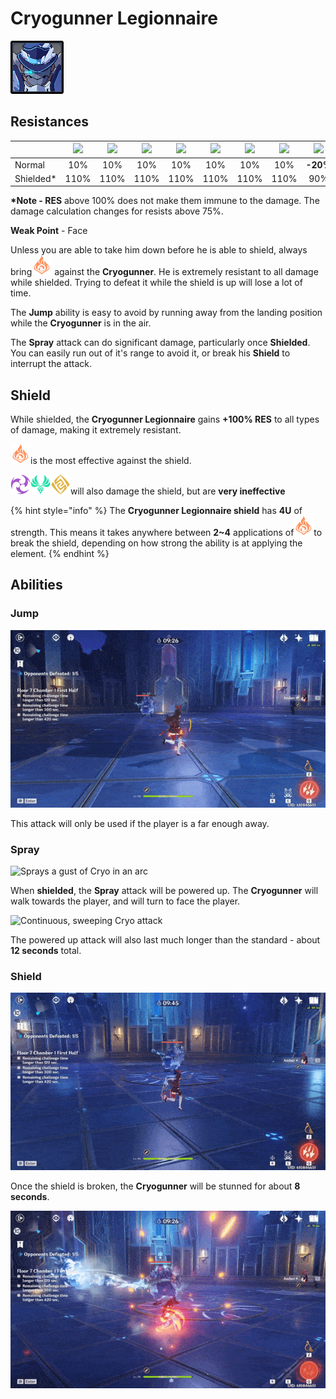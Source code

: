 # Cryogunner Legionnaire

![](../../.gitbook/assets/fatui-cryogunner.jpg)

## Resistances

|  | ​​![](https://firebasestorage.googleapis.com/v0/b/gitbook-28427.appspot.com/o/assets%2F-MVAGyyACcSzyzfmgy7f%2Fsync%2F485abc41b72e4fb75fd6cf1b2c21d83a5da9a05c.png?generation=1615182625871961&alt=media) | ​​![](https://firebasestorage.googleapis.com/v0/b/gitbook-28427.appspot.com/o/assets%2F-MVAGyyACcSzyzfmgy7f%2Fsync%2F1a9d730812988c6cd8678f117630d179f689cee0.png?generation=1615182626544397&alt=media) | ​​![](https://firebasestorage.googleapis.com/v0/b/gitbook-28427.appspot.com/o/assets%2F-MVAGyyACcSzyzfmgy7f%2Fsync%2Fe0472b52c548a7162a648c191cad9b7bbdf4498b.png?generation=1615182626170812&alt=media) | ​​![](https://firebasestorage.googleapis.com/v0/b/gitbook-28427.appspot.com/o/assets%2F-MVAGyyACcSzyzfmgy7f%2Fsync%2Fa8efded210241d0c6764e2819b9c750deff8a6d4.png?generation=1615182626278065&alt=media) | ​​![](https://firebasestorage.googleapis.com/v0/b/gitbook-28427.appspot.com/o/assets%2F-MVAGyyACcSzyzfmgy7f%2Fsync%2F68e4777d7c38eb974be29d8260b1f52709a44a26.png?generation=1615182625284983&alt=media) | ​​![](https://firebasestorage.googleapis.com/v0/b/gitbook-28427.appspot.com/o/assets%2F-MVAGyyACcSzyzfmgy7f%2Fsync%2Fcb0b6d83e3899b9d4310fb78ce58ccad28b8c839.png?generation=1615182626007947&alt=media) | ​​![](https://firebasestorage.googleapis.com/v0/b/gitbook-28427.appspot.com/o/assets%2F-MVAGyyACcSzyzfmgy7f%2Fsync%2F347363c813f76f26b0c6c74df49012812f9fe690.png?generation=1615182625760905&alt=media) | ​​![](https://firebasestorage.googleapis.com/v0/b/gitbook-28427.appspot.com/o/assets%2F-MVAGyyACcSzyzfmgy7f%2Fsync%2F7db8ec0e8a47656e2367909ab5d65aa19effb930.png?generation=1615182626144273&alt=media) |
| :--- | :---: | :---: | :---: | :---: | :---: | :---: | :---: | :---: |
| Normal | 10% | 10% | 10% | 10% | 10% | 10% | 10% | **-20%** |
| Shielded\* | 110% | 110% | 110% | 110% | 110% | 110% | 110% | 90% |

**\*Note - RES** above 100% does not make them immune to the damage. The damage calculation changes for resists above 75%.

**Weak Point** - Face

Unless you are able to take him down before he is able to shield, always bring![](../../.gitbook/assets/pyro_small.png) against the **Cryogunner**. He is extremely resistant to all damage while shielded. Trying to defeat it while the shield is up will lose a lot of time.

The **Jump** ability is easy to avoid by running away from the landing position while the **Cryogunner** is in the air.

The **Spray** attack can do significant damage, particularly once **Shielded**. You can easily run out of it's range to avoid it, or break his **Shield** to interrupt the attack.

## Shield

While shielded, the **Cryogunner Legionnaire** gains **+100% RES** to all types of damage, making it extremely resistant.

![](../../.gitbook/assets/pyro_small.png)is the most effective against the shield.

![](../../.gitbook/assets/electro_small.png)![](../../.gitbook/assets/anemo_small.png)![](../../.gitbook/assets/geo_small.png)will also damage the shield, but are **very ineffective**

{% hint style="info" %}
The **Cryogunner Legionnaire shield** has **4U** of strength. This means it takes anywhere between **2~4** applications of![](../../.gitbook/assets/pyro_small.png)to break the shield, depending on how strong the ability is at applying the element.
{% endhint %}

## Abilities

### Jump

![Jumps at the player, dealing AoE Cryo damage.](../../.gitbook/assets/cryogunner_jump.gif)

This attack will only be used if the player is a far enough away.

### Spray

![Sprays a gust of Cryo in an arc](../../.gitbook/assets/cryogunner_spray.gif)

When **shielded**, the **Spray** attack will be powered up. The **Cryogunner** will walk towards the player, and will turn to face the player.

![Continuous, sweeping Cryo attack](../../.gitbook/assets/cryogunner_spray_uninfused.gif)

The powered up attack will also last much longer than the standard - about **12 seconds** total.

### Shield

![Creates a shield that absorbs damage.](../../.gitbook/assets/cryogunner_shield.gif)

Once the shield is broken, the **Cryogunner** will be stunned for about **8 seconds**.

![](../../.gitbook/assets/cryogunner_shield_break.gif)

